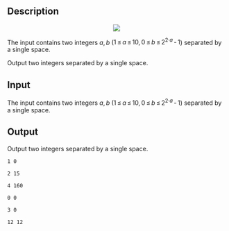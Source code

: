 ## Description

<div><center> <img class="tex-graphics" src="file://hjrH3Pv6.png" style="max-width: 100.0%;max-height: 100.0%;"> </center></div><div class="input-specification"><p>The input contains two integers <span class="tex-span"><i>a</i>, <i>b</i></span> (<span class="tex-span">1 ≤ <i>a</i> ≤ 10, 0 ≤ <i>b</i> ≤ 2<sup class="upper-index">2·<i>a</i></sup> - 1</span>) separated by a single space.</p></div><div class="output-specification"><p>Output two integers separated by a single space.</p></div>

## Input

<p>The input contains two integers <span class="tex-span"><i>a</i>, <i>b</i></span> (<span class="tex-span">1 ≤ <i>a</i> ≤ 10, 0 ≤ <i>b</i> ≤ 2<sup class="upper-index">2·<i>a</i></sup> - 1</span>) separated by a single space.</p>

## Output

<p>Output two integers separated by a single space.</p>





```input1
1 0

```




```input2
2 15

```




```input3
4 160

```




```output1
0 0

```




```output2
3 0

```




```output3
12 12

```


